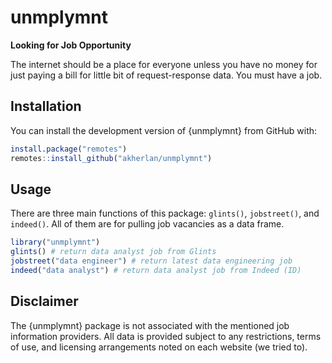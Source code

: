 # unmplymnt

**Looking for Job Opportunity**

The internet should be a place for everyone unless you have no money for just paying a bill for little bit of request-response data. You must have a job.

## Installation

You can install the development version of {unmplymnt} from GitHub with:

```r
install.package("remotes")
remotes::install_github("akherlan/unmplymnt")
```

## Usage

There are three main functions of this package: `glints()`, `jobstreet()`, and `indeed()`. All of them are for pulling job vacancies as a data frame.

```r
library("unmplymnt")
glints() # return data analyst job from Glints
jobstreet("data engineer") # return latest data engineering job
indeed("data analyst") # return data analyst job from Indeed (ID)
```

## Disclaimer

The {unmplymnt} package is not associated with the mentioned job information providers. All data is provided subject to any restrictions, terms of use, and licensing arrangements noted on each website (we tried to).
